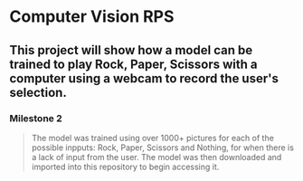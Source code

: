 # Computer Vision RPS

## This project will show how a model can be trained to play Rock, Paper, Scissors with a computer using a webcam to record the user's selection. 

### Milestone 2
> The model was trained using over 1000+ pictures for each of the possible inpputs: Rock, Paper, Scissors and Nothing, for when there is a lack of input from the user. The model was then downloaded and imported into this repository to begin accessing it.

